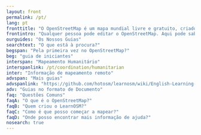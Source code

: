 ```yaml
---
layout: front
permalink: /pt/
lang: pt
fronttitle: "O OpenStreetMap é um mapa mundial livre e gratuito, criado por uma crescente comunidade de mapeadores."
frontintro: "Qualquer pessoa pode editar o OpenStreetMap. Aqui pode saber como estes guias são fáceis de entender, com instruções passo a passo para que possa começar a contribuir para o OpenStreetMap assim como a utilizar o OpenStreetMap e os respetivos dados. Se estiver interessado em organizar um workshop OpenStreetMap, consulte os recursos de treinar deste guia."
ourguides: "Os Nossos Guias"
searchtext: "O que está à procura?"
begspan: "Pela primeira vez no OpenStreetMap?"
beg: "guia de iniciantes"
interspan: "Mapeamento Humanitário"
interspanlink: /pt/coordination/humanitarian
inter: "Informação de mapeamento remoto"
advspan: "Mais guias"
advspanlink: "https://github.com/hotosm/learnosm/wiki/English-Learning-Guides"
adv: "Guias no formato de Documento"
faq: "Questões Comuns"
faqA: "O que é o OpenStreetMap?"
faqB: "Quem criou o LearnOSM?"
faqC: "Como é que posso começar a mapear?"
faqD: "Onde posso encontrar mais informação de ajuda?"
nosearch: true
---
```

